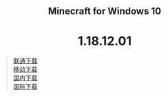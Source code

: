 ## <center>Minecraft for Windows 10</center>

# <center>1.18.12.01</center>

>[联通下载](https://download1.fuibafuyu.top/d/123/Program/Windows/Minecraft/Bedrock/Microsoft.MinecraftUWP_1.18.1201.0_x64__8wekyb3d8bbwe.Appx "nya~")<br>
>[移动下载](https://download1.fuibafuyu.top/d/139/Program/Windows/Minecraft/Bedrock/Microsoft.MinecraftUWP_1.18.1201.0_x64__8wekyb3d8bbwe.Appx "nya~")<br>
>[国内下载](https://download.fuibafuyu.top/Ali/Program/Windows/Minecraft/Bedrock/Microsoft.MinecraftUWP_1.18.1201.0_x64__8wekyb3d8bbwe.Appx "nya~")<br>
>[国际下载](https://download.fuibafuyu.top/OD/Program/Windows/Minecraft/Bedrock/Microsoft.MinecraftUWP_1.18.1201.0_x64__8wekyb3d8bbwe.Appx "nya~")
